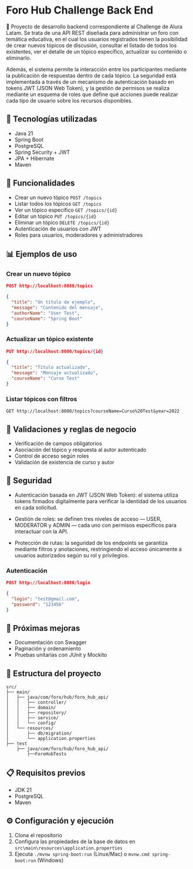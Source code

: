 # Foro Hub Challenge Back End

🚀 Proyecto de desarrollo backend correspondiente al Challenge de Alura Latam. Se trata de una API REST diseñada para administrar un foro con temática educativa, en el cual los usuarios registrados tienen la posibilidad de crear nuevos tópicos de discusión, consultar el listado de todos los existentes, ver el detalle de un tópico específico, actualizar su contenido o eliminarlo.

Además, el sistema permite la interacción entre los participantes mediante la publicación de respuestas dentro de cada tópico. La seguridad está implementada a través de un mecanismo de autenticación basado en tokens JWT (JSON Web Token), y la gestión de permisos se realiza mediante un esquema de roles que define qué acciones puede realizar cada tipo de usuario sobre los recursos disponibles.

## 🧰 Tecnologías utilizadas

- Java 21
- Spring Boot
- PostgreSQL
- Spring Security + JWT
- JPA + Hibernate
- Maven

## 📌 Funcionalidades

- Crear un nuevo tópico `POST /topics`
- Listar todos los tópicos `GET /topics`
- Ver un tópico específico `GET /topics/{id}`
- Editar un tópico `PUT /topics/{id}`
- Eliminar un tópico `DELETE /topics/{id}`
- Autenticación de usuarios con JWT
- Roles para usuarios, moderadores y administradores

## 📊 Ejemplos de uso

### Crear un nuevo tópico
```json
POST http://localhost:8080/topics

{
  "title": "Un título de ejemplo",
  "message": "Contenido del mensaje",
  "authorName": "User Test",
  "courseName": "Spring Boot"
}
```

### Actualizar un tópico existente
```json
PUT http://localhost:8080/topics/{id}

{
  "title": "Título actualizado",
  "message": "Mensaje actualizado",
  "courseName": "Curso Test"
}
```

### Listar tópicos con filtros
```
GET http://localhost:8080/topics?courseName=Curso%20Test&year=2022
```

## 🧪 Validaciones y reglas de negocio

- Verificación de campos obligatorios
- Asociación del tópico y respuesta al autor autenticado
- Control de acceso según roles
- Validación de existencia de curso y autor

## 🔐 Seguridad

- Autenticación basada en JWT (JSON Web Token): el sistema utiliza tokens firmados digitalmente para verificar la identidad de los usuarios en cada solicitud.

- Gestión de roles: se definen tres niveles de acceso — USER, MODERATOR y ADMIN — cada uno con permisos específicos para interactuar con la API.

- Protección de rutas: la seguridad de los endpoints se garantiza mediante filtros y anotaciones, restringiendo el acceso únicamente a usuarios autorizados según su rol y privilegios.
 
### Autenticación
```json
POST http://localhost:8080/login

{
  "login": "test@gmail.com",
  "password": "123456"
}
```

## 🎯 Próximas mejoras

- Documentación con Swagger
- Paginación y ordenamiento
- Pruebas unitarias con JUnit y Mockito

## 📂 Estructura del proyecto

```plaintext
src/
├── main/
│   ├── java/com/foro/hub/foro_hub_api/
│   │   ├── controller/
│   │   ├── domain/
│   │   ├── repository/
│   │   ├── service/
│   │   └── config/
│   └── resources/
│       ├── db/migration/
│       └── application.properties
├── test
    ├── java/com/foro/hub/foro_hub_api/
        ├──ForoHubTests
```

## 📋 Requisitos previos

- JDK 21
- PostgreSQL
- Maven

## ⚙️ Configuración y ejecución

1. Clona el repositorio
2. Configura las propiedades de la base de datos en `src\main\resources\application.properties`
3. Ejecuta `./mvnw spring-boot:run` (Linux/Mac) o `mvnw.cmd spring-boot:run` (Windows)
